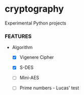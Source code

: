 # cryptography
Experimental Python projects

### FEATURES

* Algorithm
  * [x] Vigenere Cipher
  * [x] S-DES
  * [ ] Mini-AES
  * [ ] Prime numbers - Lucas' test 
  
